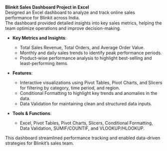 **Blinkit Sales Dashboard Project in Excel**  
Designed an Excel dashboard to analyze and track online sales performance for Blinkit across India.  
The dashboard provided detailed insights into key sales metrics, helping the team optimize operations and improve decision-making.  

- **Key Metrics and Insights**:  
  - Total Sales Revenue, Total Orders, and Average Order Value.  
  - Monthly and daily sales trends to identify peak performance periods.  
  - Product-wise performance analysis to highlight best-selling and least-performing items.  

- **Features**:  
  - Interactive visualizations using Pivot Tables, Pivot Charts, and Slicers for filtering by category, time period, and region.  
  - Conditional Formatting to highlight key trends and anomalies in the data.  
  - Data Validation for maintaining clean and structured data inputs.  

- **Tools & Functions**:  
  - Excel, Pivot Tables, Pivot Charts, Slicers, Conditional Formatting, Data Validation, SUMIF/COUNTIF, and VLOOKUP/HLOOKUP.  

This dashboard streamlined performance tracking and enabled data-driven strategies for Blinkit’s sales team.
